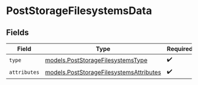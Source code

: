 # PostStorageFilesystemsData


## Fields

| Field                                                                                    | Type                                                                                     | Required                                                                                 | Description                                                                              |
| ---------------------------------------------------------------------------------------- | ---------------------------------------------------------------------------------------- | ---------------------------------------------------------------------------------------- | ---------------------------------------------------------------------------------------- |
| `type`                                                                                   | [models.PostStorageFilesystemsType](../models/poststoragefilesystemstype.md)             | :heavy_check_mark:                                                                       | N/A                                                                                      |
| `attributes`                                                                             | [models.PostStorageFilesystemsAttributes](../models/poststoragefilesystemsattributes.md) | :heavy_check_mark:                                                                       | N/A                                                                                      |